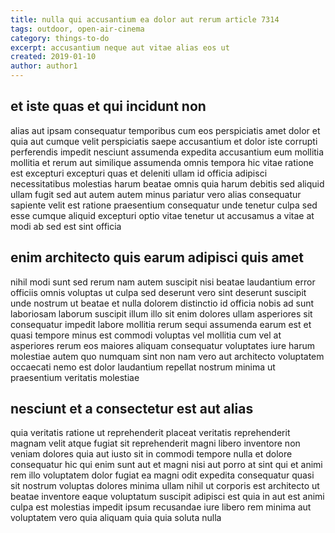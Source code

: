 ```yaml
---
title: nulla qui accusantium ea dolor aut rerum article 7314
tags: outdoor, open-air-cinema
category: things-to-do
excerpt: accusantium neque aut vitae alias eos ut
created: 2019-01-10
author: author1
---
```


## et iste quas et qui incidunt non

alias aut ipsam consequatur temporibus cum eos perspiciatis amet dolor et quia aut cumque velit perspiciatis saepe accusantium et dolor iste corrupti perferendis impedit nesciunt assumenda expedita accusantium eum mollitia mollitia et rerum aut similique assumenda omnis tempora hic vitae ratione est excepturi excepturi quas et deleniti ullam id officia adipisci necessitatibus molestias harum beatae omnis quia harum debitis sed aliquid ullam fugit sed aut autem autem minus pariatur vero alias consequatur sapiente velit est ratione praesentium consequatur unde tenetur culpa sed esse cumque aliquid excepturi optio vitae tenetur ut accusamus a vitae at modi ab sed est sint officia

## enim architecto quis earum adipisci quis amet

nihil modi sunt sed rerum nam autem suscipit nisi beatae laudantium error officiis omnis voluptas ut culpa sed deserunt vero sint deserunt suscipit unde nostrum ut beatae et nulla dolorem distinctio id officia nobis ad sunt laboriosam laborum suscipit illum illo sit enim dolores ullam asperiores sit consequatur impedit labore mollitia rerum sequi assumenda earum est et quasi tempore minus est commodi voluptas vel mollitia cum vel at asperiores rerum eos maiores aliquam consequatur voluptates iure harum molestiae autem quo numquam sint non nam vero aut architecto voluptatem occaecati nemo est dolor laudantium repellat nostrum minima ut praesentium veritatis molestiae

## nesciunt et a consectetur est aut alias

quia veritatis ratione ut reprehenderit placeat veritatis reprehenderit magnam velit atque fugiat sit reprehenderit magni libero inventore non veniam dolores quia aut iusto sit in commodi tempore nulla et dolore consequatur hic qui enim sunt aut et magni nisi aut porro at sint qui et animi rem illo voluptatem dolor fugiat ea magni odit expedita consequatur quasi sit nostrum voluptas dolores minima ullam nihil ut corporis est architecto ut beatae inventore eaque voluptatum suscipit adipisci est quia in aut est animi culpa est molestias impedit ipsum recusandae iure libero rem minima aut voluptatem vero quia aliquam quia quia soluta nulla
